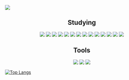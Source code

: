 <div>
  <img src="https://capsule-render.vercel.app/api?type=waving&color=80B2E0&height=300&section=header&text=ihoek%20Github&fontSize=80&fontColor=FFFFFF" />
</div>

<!-- 기술 스택 -->
<div align = "center">
  <h2>Studying</h2>
  <img src="https://img.shields.io/badge/HTML-E34F26?style=for-the-badge&logo=html5&logoColor=white" /> <!-- HTML -->
  <img src="https://img.shields.io/badge/CSS-1572B6?style=for-the-badge&logo=css3&logoColor=white" /> <!-- CSS -->
  <img src="https://img.shields.io/badge/JavaScript-F7DF1E?style=for-the-badge&logo=javascript&logoColor=white" /> <!-- JAVASCRIPT -->
  <img src="https://img.shields.io/badge/React-61DAFB?style=for-the-badge&logo=React&logoColor=white"> <!-- REACT -->
  <img src="https://img.shields.io/badge/Python-3776AB?style=for-the-badge&logo=Python&logoColor=white"> <!-- PYTHON -->
  <img src="https://img.shields.io/badge/MySQL-4479A1?style=for-the-badge&logo=MySQL&logoColor=white"> <!-- MYSQL -->
  <img src="https://img.shields.io/badge/C++-00599C?style=for-the-badge&logo=C%2B%2B&logoColor=white"/> <!-- C++ -->
  <img src="https://img.shields.io/badge/C-A8B9CC?style=for-the-badge&logo=C&logoColor=white"/> <!-- C -->
  <img src="https://img.shields.io/badge/Express-000000?style=for-the-badge&logo=Express&logoColor=white"/> <!-- EXPRESS -->
  <img src="https://img.shields.io/badge/Node.js-339933?style=for-the-badge&logo=Node.js&logoColor=white"/> <!-- NODE.JS -->
  <img src="https://img.shields.io/badge/Next.js-000000?style=for-the-badge&logo=Next.js&logoColor=white"/> <!-- NEXT.JS -->
  <img src="https://img.shields.io/badge/styled components-DB7093?style=for-the-badge&logo=styled-components&logoColor=white"/> <!-- STYLECOMPONENTS -->
  <img src="https://img.shields.io/badge/Typescript-3178C6?style=for-the-badge&logo=Typescript&logoColor=white"/> <!-- TYPESCRIPT -->
  <img src="https://img.shields.io/badge/Bootstrapap-7952B3?style=for-the-badge&logo=bootstrap&logoColor=white"/> <!-- BOOTSTRAP -->

</div>


<!-- Tool -->
<div align = "center">
  <h2>Tools</h2>
  <img src="https://img.shields.io/badge/GIT-F05032?style=for-the-badge&logo=git&logoColor=white" />
  <img src="https://img.shields.io/badge/Github-181717?style=for-the-badge&logo=github&logoColor=white" />
  <img src="https://img.shields.io/badge/Notion-000000?style=for-the-badge&logo=notion&logoColor=white" />
</div>

[![Top Langs](https://github-readme-stats.vercel.app/api/top-langs/?username=ihoek)](https://github.com/anuraghazra/github-readme-stats)

<!--
**ihoek/ihoek** is a ✨ _special_ ✨ repository because its `README.md` (this file) appears on your GitHub profile.

Here are some ideas to get you started:

- 🔭 I’m currently working on ...
- 🌱 I’m currently learning ...
- 👯 I’m looking to collaborate on ...
- 🤔 I’m looking for help with ...
- 💬 Ask me about ...
- 📫 How to reach me: ...
- 😄 Pronouns: ...
- ⚡ Fun fact: ...
-->

